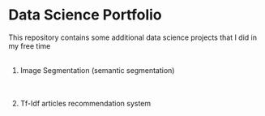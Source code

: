 # Data Science Portfolio
This repository contains some additional data science projects that I did in my free time
<br>
<br>
<ol>
<li> Image Segmentation (semantic segmentation) </li><br>
<p></p><br>
<li> Tf-Idf articles recommendation system </li><br>
<p></p>
</ol>
